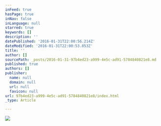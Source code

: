 ```yaml
---
inFeed: true
hasPage: true
inNav: false
inLanguage: null
starred: true
keywords: []
description: ''
datePublished: '2016-01-31T22:00:56.214Z'
dateModified: '2016-01-31T22:00:53.853Z'
title: ''
author: []
sourcePath: _posts/2016-01-31-97b4ed23-a999-4e5c-ad91-5784840821e8.md
published: true
authors: []
publisher:
  name: null
  domain: null
  url: null
  favicon: null
url: 97b4ed23-a999-4e5c-ad91-5784840821e8/index.html
_type: Article

---
```

![](https://the-grid-user-content.s3-us-west-2.amazonaws.com/893e3882-357c-4c75-8a33-b5d2c7f42e6d.jpg)